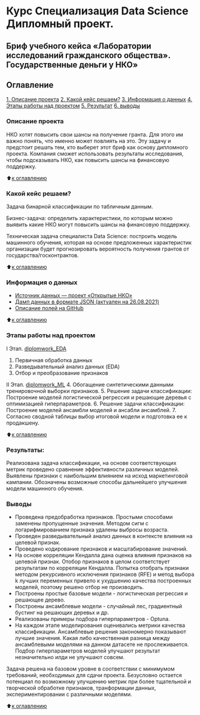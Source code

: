 # Курс Специализация Data Science Дипломный проект. 

## Бриф учебного кейса «Лаборатории исследований гражданского общества». Государственные деньги у НКО»

## Оглавление
[1. Описание проекта](https://github.com/KislyukAnna/sf_data_science/blob/main/DIPLOM/README.md#%D0%BE%D0%BF%D0%B8%D1%81%D0%B0%D0%BD%D0%B8%D0%B5-%D0%BF%D1%80%D0%BE%D0%B5%D0%BA%D1%82%D0%B0)
[2. Какой кейс решаем?](https://github.com/KislyukAnna/sf_data_science/blob/main/DIPLOM/README.md#%D0%BA%D0%B0%D0%BA%D0%BE%D0%B9-%D0%BA%D0%B5%D0%B9%D1%81-%D1%80%D0%B5%D1%88%D0%B0%D0%B5%D0%BC)
[3. Информация о данных](https://github.com/KislyukAnna/sf_data_science/blob/main/DIPLOM/README.md#%D0%B8%D0%BD%D1%84%D0%BE%D1%80%D0%BC%D0%B0%D1%86%D0%B8%D1%8F-%D0%BE-%D0%B4%D0%B0%D0%BD%D0%BD%D1%8B%D1%85)
[4. Этапы работы над проектом](https://github.com/KislyukAnna/sf_data_science/blob/main/DIPLOM/README.md#%D1%8D%D1%82%D0%B0%D0%BF%D1%8B-%D1%80%D0%B0%D0%B1%D0%BE%D1%82%D1%8B-%D0%BD%D0%B0%D0%B4-%D0%BF%D1%80%D0%BE%D0%B5%D0%BA%D1%82%D0%BE%D0%BC)
[5. Результат](https://github.com/KislyukAnna/sf_data_science/blob/main/DIPLOM/README.md#%D1%80%D0%B5%D0%B7%D1%83%D0%BB%D1%8C%D1%82%D0%B0%D1%82%D1%8B)
[6. выводы ](https://github.com/KislyukAnna/sf_data_science/blob/main/DIPLOM/README.md#%D0%B2%D1%8B%D0%B2%D0%BE%D0%B4%D1%8B)


### Описание проекта
НКО хотят повысить свои шансы на получение гранта. Для этого им важно понять, что именно может повлиять на это. Эту задачу и предстоит решать тем, кто выберет этот бриф как основу дипломного проекта. Компания сможет использовать результаты исследования, чтобы подсказывать НКО, как повысить шансы на финансовую поддержку.

:arrow_up:[к оглавлению](https://github.com/KislyukAnna/sf_data_science/blob/main/DIPLOM/README.md#%D0%BE%D0%B3%D0%BB%D0%B0%D0%B2%D0%BB%D0%B5%D0%BD%D0%B8%D0%B5)


### Какой кейс решаем?
Задача бинарной классификации по табличным данным.

Бизнес-задача: определить характеристики, по которым можно выявить какие НКО могут повысить шансы на финансовую поддержку.

Техническая задача специалиста Data Science: построить модель машинного обучения, которая на основе предложенных характеристик организации будет прогнозировать вероятность получения грантов от государства/госконтрактов.

:arrow_up:[к оглавлению](https://github.com/KislyukAnna/sf_data_science/blob/main/DIPLOM/README.md#%D0%BE%D0%B3%D0%BB%D0%B0%D0%B2%D0%BB%D0%B5%D0%BD%D0%B8%D0%B5)

### Информация о данных

- [Источник данных — проект «Открытые НКО»](https://openngo.ru/)
- [Дамп данных в формате JSON (актуален на 26.08.2021)](https://drive.google.com/file/d/1PQweRjt7uX00mWva0_goaj8JLz1tiTLx/view?usp=sharing)
- [Описание полей на GitHub](https://github.com/infoculture/openngo-data-reference/wiki/%D0%A5%D0%B0%D1%80%D0%B0%D0%BA%D1%82%D0%B5%D1%80%D0%B8%D1%81%D1%82%D0%B8%D0%BA%D0%B8-%D0%B8-%D1%80%D0%B0%D1%81%D1%88%D0%B8%D1%84%D1%80%D0%BE%D0%B2%D0%BA%D0%B8-%D0%BE%D1%82%D0%BA%D1%80%D1%8B%D1%82%D1%8B%D1%85-%D0%B4%D0%B0%D0%BD%D0%BD%D1%8B%D1%85)


:arrow_up:[к оглавлению](https://github.com/KislyukAnna/sf_data_science/blob/main/DIPLOM/README.md#%D0%BE%D0%B3%D0%BB%D0%B0%D0%B2%D0%BB%D0%B5%D0%BD%D0%B8%D0%B5)

### Этапы работы над проектом
I Этап. [diplomwork_EDA](https://github.com/KislyukAnna/sf_data_science/blob/main/DIPLOM/diplomwork_EDA.ipynb)
1. Первичная обработка данных
2. Разведывательный анализ данных (EDA)
3. Отбор и преобразование признаков

II Этап. [diplomwork_ML](https://github.com/KislyukAnna/sf_data_science/blob/main/DIPLOM/diplomwork_ML.ipynb)
4. Обогащение синтетическими данными тренировочной выборки признаков.
5. Решение задачи классификации: Построение моделей логистической регрессия и решающие деревья с оптимизацией гиперпараметров.
6. Решение задачи классификации: Построение моделей ансамбли моделей и ансабли ансамблей.
7. Согласно сводной таблицы выбор итоговой модели и подготовка ее к продакшену.

:arrow_up:[к оглавлению](https://github.com/KislyukAnna/sf_data_science/blob/main/DIPLOM/README.md#%D0%BE%D0%B3%D0%BB%D0%B0%D0%B2%D0%BB%D0%B5%D0%BD%D0%B8%D0%B5)

### Результаты:

Реализована задача классификации, на основе соответствующих метрик проведено сравнение эффективности различных моделей. Выявлены признаки с наибольшим влиянием на исход маркетинговой кампании. Обозначены возможные способы дальнейшего улучшения модели машинного обучения.

### Выводы

- Проведена предобработка признаков. Простыми способами заменены пропущенные значения. Методом сигм с логарифмированием признака удалены выбросы возраста.
- Проведен разведывательный анализ данных в контексте влияния на целевой признак.
- Проведено кодирование признаков и масштабирование значений. 
- На основе корреляции Кендалла дана оценка влияния признаков на целевой признак. Отобор признаков в целом соответствует результатам по корреляции Кендалла. Попытка отобрать признаки методом рекурсивного исключения признаков (RFE) и метод выбора k лучших переменных привело к ухудшению качества построенных моделей, поэтому решено отбор не производить.
- Построены простые базовые модели - логистическая регрессия и решающее дерево.
- Построены ансамблевые модели - случайный лес, градиентный бустинг на решающих деревьх и др.
- Реализованы примеры подбора гиперпараметров - Optuna.
- На каждом этапе моделирования оценивались метрики качества классификации. Ансамблевые решения закономерно показывают лучшие значения. Какая либо качественная разница между ансамблевыми моделями на данном датасете не прослеживается. Подбор гиперпараметров моделей улучшают результат незначительно илди не улучшают совсем.

Задача решена на базовом уровне в соответствии с минимумом требований, необходимых для сдачи проекта. Безусловно остается потенциал по возможному улучшению метрик при более тщательной и творческой обработке признаков, транформации данных, экспериментировании с различными моделями.

:arrow_up:[к оглавлению](https://github.com/KislyukAnna/sf_data_science/blob/main/DIPLOM/README.md#%D0%BE%D0%B3%D0%BB%D0%B0%D0%B2%D0%BB%D0%B5%D0%BD%D0%B8%D0%B5)
